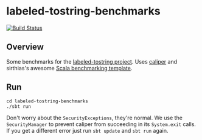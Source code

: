 # labeled-tostring-benchmarks #

[![Build Status](http://ci.yuvimasory.com/job/labeled-tostring-benchmarks/badge/icon)](http://ci.yuvimasory.com/job/labeled-tostring-benchmarks/)

## Overview ##
Some benchmarks for the [labeled-tostring project](https://github.com/ymasory/labeled-tostring). Uses [caliper](http://code.google.com/p/caliper/) and sirthias's awesome [Scala benchmarking template](https://github.com/sirthias/scala-benchmarking-template).

## Run ##

    cd labeled-tostring-benchmarks
    ./sbt run

Don't worry about the `SecurityExceptions`, they're normal. We use the `SecurityManager` to prevent caliper from succeeding in its `System.exit` calls. If you get a different error just run `sbt update` and `sbt run` again.

